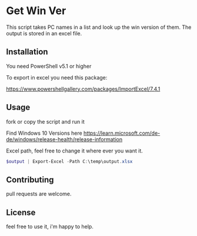 # Get Win Ver

This script takes PC names in a list and look up the win version of them. The output is stored in an excel file.

## Installation 

You need PowerShell v5.1 or higher

To export in excel you need this package:

https://www.powershellgallery.com/packages/ImportExcel/7.4.1


## Usage

fork or copy the script and run it

Find Windows 10 Versions here
https://learn.microsoft.com/de-de/windows/release-health/release-information

Excel path, feel free to change it where ever you want it.

``` powershell
$output | Export-Excel -Path C:\temp\output.xlsx
```

## Contributing

pull requests are welcome.

## License

feel free to use it, i'm happy to help.